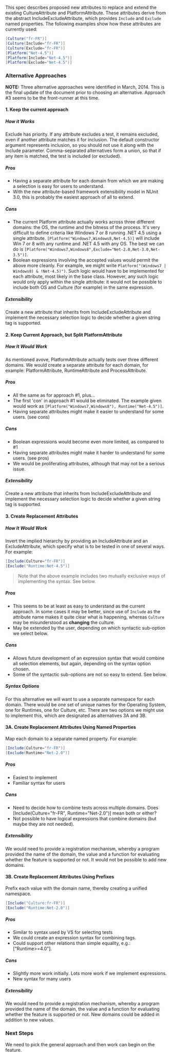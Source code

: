 This spec describes proposed new attributes to replace and extend the existing CultureAttribute and PlatformAttribute. These attributes derive from the abstract IncludeExcludeAttribute, which provides `Include` and `Exclude` named properties. The following examples show how these attributes are currently used:

```C#
[Culture("fr-FR")]
[Culture(Include="fr-FR")]
[Culture(Exclude="fr-FR")]
[Platform("Net-4.5")]
[Platform(Include="Net-4.5")]
[Platform(Exclude="Net-4.5")]
```

### Alternative Approaches

**NOTE:** Three alternative approaches were identified in March, 2014. This is the final update of the document prior to choosing an alternative. Approach #3 seems to be the front-runner at this time.

#### 1. Keep the current approach

##### How it Works
Exclude has priority. If any attribute excludes a test, it remains excluded, even if another attribute matches it for inclusion. The default constructor argument represents inclusion, so you should not use it along with the Include parameter. Comma-separated alternatives form a union, so that if any item is matched, the test is included (or excluded).

##### Pros
* Having a separate attribute for each domain from which we are making a selection is easy for users to understand.
* With the new attribute-based framework extensibility model in NUnit 3.0, this is probably the easiest approach of all to extend.

##### Cons
* The current Platform attribute actually works across three different domains: the OS, the runtime and the bitness of the process. It's very difficult to define criteria like Windows 7 or 8 running .NET 4.5 using a single attribute. `[Platform("Windows7,Windows8,Net-4.5)]` will include Win 7 or 8 with any runtime and .NET 4.5 with any OS. The best we can do is `[Platform("Windows7,Windows8",Exclude="Net-2.0,Net-3.0,Net-3.5")]`.
* Boolean expressions involving the accepted values would permit the above more cleanly. For example, we might write `Platform("(Windows7 | Windows8) & !Net-4.5)")`. Such logic would have to be implemented for each attribute, most likely in the base class. However, any such logic would only apply within the single attribute: it would not be possible to include both OS and Culture (for example) in the same expression.

##### Extensibility
Create a new attribute that inherits from IncludeExcludeAttribute and implement the necessary selection logic to decide whether a given string tag is supported.

#### 2. Keep Current Approach, but Split PlatformAttribute

##### How It Would Work
As mentioned avove, PlatformAttribute actually tests over three different domains. We would create a separate attribute for each domain, for example: PlatformAttribute, RuntimeAttribute and ProcessAttribute.

##### Pros
* All the same as for approach #1, plus...
* The first 'con' in approach #1 would be eliminated. The example given would work as `[Platform("Windows7,Windows8"), Runtime("Net-4.5")]`.
* Having separate attributes might make it easier to understand for some users. (see cons)

##### Cons
* Boolean expressions would become even more limited, as compared to #1
* Having separate attributes might make it harder to understand for some users. (see pros)
* We would be proliferating attributes, although that may not be a serious issue.

##### Extensibility
Create a new attribute that inherits from IncludeExcludeAttribute and implement the necessary selection logic to decide whether a given string tag is supported.

#### 3. Create Replacement Attributes

##### How It Would Work
Invert the implied hierarchy by providing an IncludeAttribute and an ExcludeAttribute, which specify what is to be tested in one of several ways. For example:

```C#
[Include(Culture="fr-FR")]
[Exclude("Runtime:Net-4.5")]
```
> Note that the above example includes two mutually exclusive ways of implementing the syntax. See below.

##### Pros
* This seems to be at least as easy to understand as the current approach. In some cases it may be better, since use of `Include` as the attribute name makes it quite clear what is happening, whereas `Culture` may be misunderstood as **changing** the culture.
* May be extended by the user, depending on which syntactic sub-option we select below.

##### Cons
* Allows future development of an expression syntax that would combine all selection elements, but again, depending on the syntax option chosen.
* Some of the syntactic sub-options are not so easy to extend. See below.

##### Syntax Options

For this alternative we will want to use a separate namespace for each domain. There would be one set of unique names for the Operating System, one for Runtimes, one for Culture, etc. There are two options we might use to implement this, which are designated as alternatives 3A and 3B.

#### 3A. Create Replacement Attributes Using Named Properties

Map each domain to a separate named property. For example:
```C#
[Include(Culture="fr-FR")]
[Exclude(Runtime="Net-2.0")]
```

##### Pros
* Easiest to implement
* Familiar syntax for users

##### Cons
* Need to decide how to combine tests across multiple domains. Does [Include(Culture="fr-FR", Runtime="Net-2.0")] mean both or either?
* Not possible to have logical expressions that combine domains (but maybe they are not needed).

##### Extensibility
We would need to provide a registration mechanism, whereby a program provided the name of the domain, the value and a function for evaluating whether the feature is supported or not. It would not be possible to add new domains.

#### 3B. Create Replacement Attributes Using Prefixes

Prefix each value with the domain name, thereby creating a unified namespace.

```C#
[Include("Culture:fr-FR")]
[Exclude("Runtime:Net-2.0")]
```

##### Pros
* Similar to syntax used by VS for selecting tests
* We could create an expression syntax for combining tags.
* Could support other relations than simple equality, e.g.: ["Runtime>=4.0"].

##### Cons
* Slightly more work initially. Lots more work if we implement expressions.
* New syntax for many users

##### Extensibility
We would need to provide a registration mechanism, whereby a program provided the name of the domain, the value and a function for evaluating whether the feature is supported or not. New domains could be added in addition to new values.

### Next Steps

We need to pick the general approach and then work can begin on the feature.

